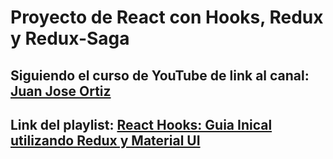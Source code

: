 # Proyecto de React con Hooks, Redux y Redux-Saga

## Siguiendo el curso de YouTube de link al canal: [Juan Jose Ortiz](https://www.youtube.com/channel/UCZsNpIxfqoIFECNJ8vHg7AA)

## Link del playlist: [React Hooks: Guia Inical utilizando Redux y Material UI](https://www.youtube.com/playlist?list=PL4WxketMZHydivPJVvloWwAli3bxZocM1)

